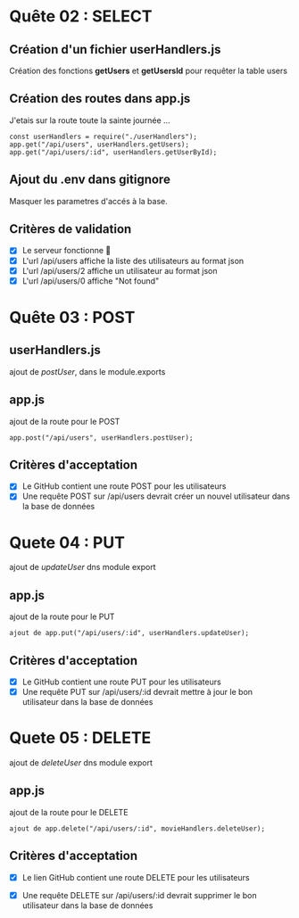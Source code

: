 # Quête 02 : SELECT

## Création d'un fichier userHandlers.js

Création des fonctions **getUsers** et **getUsersId** pour requêter la table users

## Création des routes dans app.js

J'etais sur la route toute la sainte journée ...

```
const userHandlers = require("./userHandlers");
app.get("/api/users", userHandlers.getUsers);
app.get("/api/users/:id", userHandlers.getUserById);
```

## Ajout du .env dans gitignore

Masquer les parametres d'accés à la base.

## Critères de validation

- [x] Le serveur fonctionne :tada:
- [x] L'url /api/users affiche la liste des utilisateurs au format json
- [x] L'url /api/users/2 affiche un utilisateur au format json
- [x] L'url /api/users/0 affiche "Not found"

# Quête 03 : POST

## userHandlers.js

ajout de _postUser_, dans le module.exports

## app.js

ajout de la route pour le POST

```
app.post("/api/users", userHandlers.postUser);
```

## Critères d'acceptation

- [x] Le GitHub contient une route POST pour les utilisateurs
- [x] Une requête POST sur /api/users devrait créer un nouvel utilisateur dans la base de données

# Quete 04 : PUT

ajout de _updateUser_ dns module export

## app.js

ajout de la route pour le PUT

```
ajout de app.put("/api/users/:id", userHandlers.updateUser);
```

## Critères d'acceptation

- [x] Le GitHub contient une route PUT pour les utilisateurs
- [x] Une requête PUT sur /api/users/:id devrait mettre à jour le bon utilisateur dans la base de données

# Quete 05 : DELETE

ajout de _deleteUser_ dns module export

## app.js

ajout de la route pour le DELETE

```
ajout de app.delete("/api/users/:id", movieHandlers.deleteUser);
```

## Critères d'acceptation

- [x] Le lien GitHub contient une route DELETE pour les utilisateurs
- [x] Une requête DELETE sur /api/users/:id devrait supprimer le bon utilisateur dans la base de données

